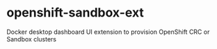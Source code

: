 # openshift-sandbox-ext
Docker desktop dashboard UI extension to provision OpenShift CRC or Sandbox clusters
